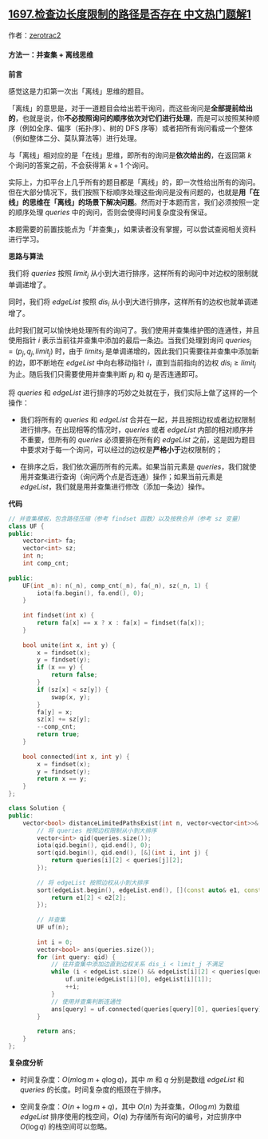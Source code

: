 ## [1697.检查边长度限制的路径是否存在 中文热门题解1](https://leetcode.cn/problems/checking-existence-of-edge-length-limited-paths/solutions/100000/jian-cha-bian-chang-du-xian-zhi-de-lu-ji-c756)

作者：[zerotrac2](https://leetcode.cn/u/zerotrac2)

#### 方法一：并查集 + 离线思维

**前言**

感觉这是力扣第一次出「离线」思维的题目。

「离线」的意思是，对于一道题目会给出若干询问，而这些询问是**全部提前给出的**，也就是说，你**不必按照询问的顺序依次对它们进行处理**，而是可以按照某种顺序（例如全序、偏序（拓扑序）、树的 DFS 序等）或者把所有询问看成一个整体（例如整体二分、莫队算法等）进行处理。

与「离线」相对应的是「在线」思维，即所有的询问是**依次给出的**，在返回第 $k$ 个询问的答案之前，不会获得第 $k+1$ 个询问。

实际上，力扣平台上几乎所有的题目都是「离线」的，即一次性给出所有的询问。但在大部分情况下，我们按照下标顺序处理这些询问是没有问题的，也就是**用「在线」的思维在「离线」的场景下解决问题**。然而对于本题而言，我们必须按照一定的顺序处理 $\textit{queries}$ 中的询问，否则会使得时间复杂度没有保证。

本题需要的前置技能点为「并查集」，如果读者没有掌握，可以尝试查阅相关资料进行学习。

**思路与算法**

我们将 $\textit{queries}$ 按照 $\textit{limit}_j$ 从小到大进行排序，这样所有的询问中对边权的限制就单调递增了。

同时，我们将 $\textit{edgeList}$ 按照 $\textit{dis}_i$ 从小到大进行排序，这样所有的边权也就单调递增了。

此时我们就可以愉快地处理所有的询问了。我们使用并查集维护图的连通性，并且使用指针 $i$ 表示当前往并查集中添加的最后一条边。当我们处理到询问 $\textit{queries}_j=(p_j, q_j, \textit{limit}_j)$ 时，由于 $\textit{limits}_j$ 是单调递增的，因此我们只需要往并查集中添加新的边，即不断地在 $\textit{edgeList}$ 中向右移动指针 $i$，直到当前指向的边权 $\textit{dis}_i \geq \textit{limit}_j$ 为止。随后我们只需要使用并查集判断 $p_j$ 和 $q_j$ 是否连通即可。

将 $\textit{queries}$ 和 $\textit{edgeList}$ 进行排序的巧妙之处就在于，我们实际上做了这样的一个操作：

- 我们将所有的 $\textit{queries}$ 和 $\textit{edgeList}$ 合并在一起，并且按照边权或者边权限制进行排序。在出现相等的情况时，$\textit{queries}$ 或者 $\textit{edgeList}$ 内部的相对顺序并不重要，但所有的 $\textit{queries}$ 必须要排在所有的 $\textit{edgeList}$ 之前，这是因为题目中要求对于每一个询问，可以经过的边权是**严格小于**边权限制的；

- 在排序之后，我们依次遍历所有的元素。如果当前元素是 $\textit{queries}$，我们就使用并查集进行查询（询问两个点是否连通）操作；如果当前元素是 $\textit{edgeList}$，我们就是用并查集进行修改（添加一条边）操作。

**代码**

```C++ [sol1-C++]
// 并查集模板，包含路径压缩（参考 findset 函数）以及按秩合并（参考 sz 变量）
class UF {
public:
    vector<int> fa;
    vector<int> sz;
    int n;
    int comp_cnt;
    
public:
    UF(int _n): n(_n), comp_cnt(_n), fa(_n), sz(_n, 1) {
        iota(fa.begin(), fa.end(), 0);
    }
    
    int findset(int x) {
        return fa[x] == x ? x : fa[x] = findset(fa[x]);
    }
    
    bool unite(int x, int y) {
        x = findset(x);
        y = findset(y);
        if (x == y) {
            return false;
        }
        if (sz[x] < sz[y]) {
            swap(x, y);
        }
        fa[y] = x;
        sz[x] += sz[y];
        --comp_cnt;
        return true;
    }
    
    bool connected(int x, int y) {
        x = findset(x);
        y = findset(y);
        return x == y;
    }
};

class Solution {
public:
    vector<bool> distanceLimitedPathsExist(int n, vector<vector<int>>& edgeList, vector<vector<int>>& queries) {
        // 将 queries 按照边权限制从小到大排序
        vector<int> qid(queries.size());
        iota(qid.begin(), qid.end(), 0);
        sort(qid.begin(), qid.end(), [&](int i, int j) {
            return queries[i][2] < queries[j][2];
        });
        
        // 将 edgeList 按照边权从小到大排序
        sort(edgeList.begin(), edgeList.end(), [](const auto& e1, const auto& e2) {
            return e1[2] < e2[2];
        });
        
        // 并查集
        UF uf(n);
        
        int i = 0;
        vector<bool> ans(queries.size());
        for (int query: qid) {
            // 往并查集中添加边直到边权关系 dis_i < limit_j 不满足
            while (i < edgeList.size() && edgeList[i][2] < queries[query][2]) {
                uf.unite(edgeList[i][0], edgeList[i][1]);
                ++i;
            }
            // 使用并查集判断连通性
            ans[query] = uf.connected(queries[query][0], queries[query][1]);
        }
        
        return ans;
    }
};
```

**复杂度分析**

- 时间复杂度：$O(m\log m + q\log q)$，其中 $m$ 和 $q$ 分别是数组 $\textit{edgeList}$ 和 $\textit{queries}$ 的长度。时间复杂度的瓶颈在于排序。

- 空间复杂度：$O(n+\log m + q)$，其中 $O(n)$ 为并查集，$O(\log m)$ 为数组 $\textit{edgeList}$ 排序使用的栈空间，$O(q)$ 为存储所有询问的编号，对应排序中 $O(\log q)$ 的栈空间可以忽略。
